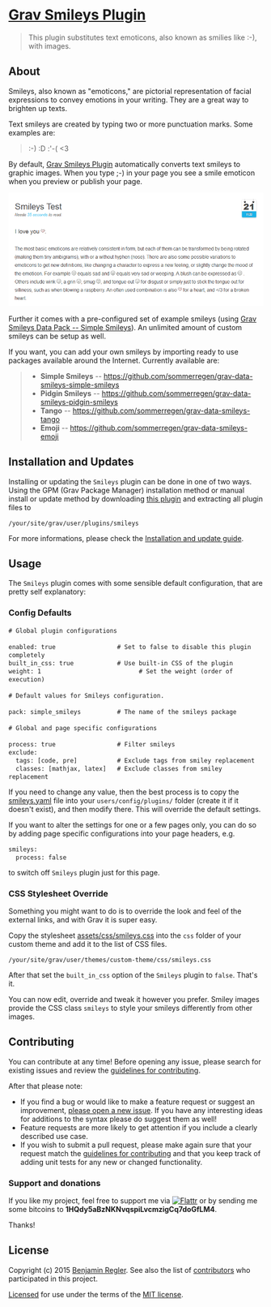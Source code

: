 # [Grav Smileys Plugin][project]

> This plugin substitutes text emoticons, also known as smilies like :-), with images.

## About

Smileys, also known as "emoticons," are pictorial representation of facial expressions to convey emotions in your writing. They are a great way to brighten up texts.

Text smileys are created by typing two or more punctuation marks. Some examples are:

> :-) :D :'-( <3

By default, [Grav Smileys Plugin][project] automatically converts text smileys to graphic images. When you type ;-) in your page you see a smile emoticon when you preview or publish your page.

![Screenshot Grav Smileys Plugin](assets/screenshot.png "Smileys Preview")

Further it comes with a pre-configured set of example smileys (using [Grav Smileys Data Pack -- Simple Smileys](https://github.com/sommerregen/grav-data-smileys-simple-smileys)). An unlimited amount of custom smileys can be setup as well.

If you want, you can add your own smileys by importing ready to use packages available around the Internet. Currently available are:

>  * **Simple Smileys** -- https://github.com/sommerregen/grav-data-smileys-simple-smileys
>  * **Pidgin Smileys** -- https://github.com/sommerregen/grav-data-smileys-pidgin-smileys
>  * **Tango** -- https://github.com/sommerregen/grav-data-smileys-tango
>  * **Emoji** -- https://github.com/sommerregen/grav-data-smileys-emoji

## Installation and Updates

Installing or updating the `Smileys` plugin can be done in one of two ways. Using the GPM (Grav Package Manager) installation method or manual install or update method by downloading [this plugin](https://github.com/sommerregen/grav-plugin-smileys) and extracting all plugin files to

	/your/site/grav/user/plugins/smileys

For more informations, please check the [Installation and update guide](docs/INSTALL.md).

## Usage

The `Smileys` plugin comes with some sensible default configuration, that are pretty self explanatory:

### Config Defaults

```
# Global plugin configurations

enabled: true                 # Set to false to disable this plugin completely
built_in_css: true            # Use built-in CSS of the plugin
weight: 1                			# Set the weight (order of execution)

# Default values for Smileys configuration.

pack: simple_smileys          # The name of the smileys package

# Global and page specific configurations

process: true                 # Filter smileys
exclude:
  tags: [code, pre]           # Exclude tags from smiley replacement
  classes: [mathjax, latex]   # Exclude classes from smiley replacement
```

If you need to change any value, then the best process is to copy the [smileys.yaml](smileys.yaml) file into your `users/config/plugins/` folder (create it if it doesn't exist), and then modify there. This will override the default settings.

If you want to alter the settings for one or a few pages only, you can do so by adding page specific configurations into your page headers, e.g.

```
smileys:
  process: false
```

to switch off `Smileys` plugin just for this page.

### CSS Stylesheet Override

Something you might want to do is to override the look and feel of the external links, and with Grav it is super easy.

Copy the stylesheet [assets/css/smileys.css](assets/css/smileys.css) into the `css` folder of your custom theme and add it to the list of CSS files.

```
/your/site/grav/user/themes/custom-theme/css/smileys.css
```

After that set the `built_in_css` option of the `Smileys` plugin to `false`. That's it.

You can now edit, override and tweak it however you prefer. Smiley images provide the CSS class `smileys` to style your smileys differently from other images.

## Contributing

You can contribute at any time! Before opening any issue, please search for existing issues and review the [guidelines for contributing](docs/CONTRIBUTING.md).

After that please note:

* If you find a bug or would like to make a feature request or suggest an improvement, [please open a new issue][issues]. If you have any interesting ideas for additions to the syntax please do suggest them as well!
* Feature requests are more likely to get attention if you include a clearly described use case.
* If you wish to submit a pull request, please make again sure that your request match the [guidelines for contributing](docs/CONTRIBUTING.md) and that you keep track of adding unit tests for any new or changed functionality.

### Support and donations

If you like my project, feel free to support me via [![Flattr](https://api.flattr.com/button/flattr-badge-large.png)][flattr] or by sending me some bitcoins to **1HQdy5aBzNKNvqspiLvcmzigCq7doGfLM4**.

Thanks!

## License

Copyright (c) 2015 [Benjamin Regler][github]. See also the list of [contributors] who participated in this project.

[Licensed](LICENSE) for use under the terms of the [MIT license][mit-license].

[github]: https://github.com/sommerregen/ "GitHub account from Benjamin Regler"
[mit-license]: http://www.opensource.org/licenses/mit-license.php "MIT license"

[flattr]: https://flattr.com/submit/auto?user_id=Sommerregen&url=https://github.com/sommerregen/grav-plugin-smileys "Flatter my GitHub project"

[project]: https://github.com/sommerregen/grav-plugin-smileys
[issues]: https://github.com/sommerregen/grav-plugin-smileys/issues "GitHub Issues for Grav Smileys Plugin"
[contributors]: https://github.com/sommerregen/grav-plugin-smileys/graphs/contributors "List of contributors of the project"
